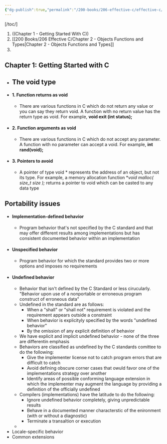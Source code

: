 ```yaml
---
{"dg-publish":true,"permalink":"/200-books/206-effective-c/effective-c/"}
---
```


[/toc/]
1. ((Chapter 1 - Getting Started With C))
2. [[200 Books/206 Effective C/Chapter 2 - Objects Functions and Types\|Chapter 2 - Objects Functions and Types]]
3. 


## Chapter 1: Getting Started with C
- ## The void type
- #### 1. Function returns as void
	- There are various functions in C which do not return any value or you can say they return void. A function with no return value has the return type as void. For example, **void exit (int status);**
- #### 2. Function arguments as void
	- There are various functions in C which do not accept any parameter. A function with no parameter can accept a void. For example, **int rand(void);**
- #### 3. Pointers to avoid
	- A pointer of type void * represents the address of an object, but not its type. For example, a memory allocation function **void *malloc( size_t size );** returns a pointer to void which can be casted to any data type

## Portability issues
- #### Implementation-defined behavior 
	- Program behavior that's not specified by the C standard and that may offer different results among implementations but has consistent documented behavior within an implementation
- #### Unspecified behavior 
	- Program behavior for which the standard provides two or more options and imposes no requirements
- #### Undefined behavior
	- Behavior that isn't defined by the C Standard or less cirucularly. "Behavior upon use of a nonportable or erroneous program construct of erroneous data"
	- Undefined in the standard are as follows:
		- When a "shall" or "shall not" requirement is violated and the requirement appears outside a constraint
		- When behavior is explicityly specified by the words "undefined behavior"
		- By the omission of any explicit definition of behavior
	- We have explicit and implicit undefined behavior - none of the three are differentin emphasis
	- Behaviors are classified as undefined by the C standards comittee to do the following:
		- Give the implementer license not to catch program errors that are difficult to catch
		- Avoid defining obscure corner cases that owuld favor one of the implementations strategy over another
		- Identify areas of possible conforming language extension in which the implementer may augment the language by providing a definition of the officially undefined 
	- Compilers (implementations) have the latitude to do the following:
		- Ignore undefined behavior completely, giving unpredictable results
		- Behave in a documented manner characterstic of the enironment (with or without a diagnostic)
		- Terminate a transaltion or execution
	- 
- Locale-specific behavior
- Common extensions

